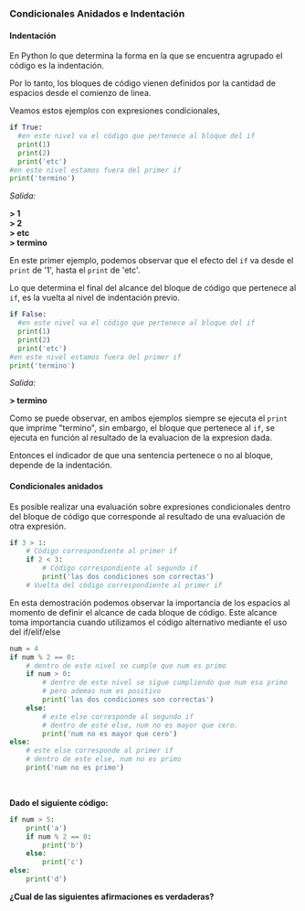 ### Condicionales Anidados e Indentación

#### Indentación

En Python lo que determina la forma en la que se encuentra agrupado el código es la indentación.

Por lo tanto, los bloques de código vienen definidos por la cantidad de espacios desde el comienzo de linea.

Veamos estos ejemplos con expresiones condicionales, 

  ``` python
if True:
    #en este nivel va el código que pertenece al bloque del if
    print(1)
    print(2)
    print('etc')
#en este nivel estamos fuera del primer if
print('termino')
  ```
  _Salida:_
  
**> 1**  
**> 2**  
**> etc**  
**> termino**  

En este primer ejemplo, podemos observar que el efecto del `if` va desde el `print` de '1', hasta el `print` de 'etc'.

Lo que determina el final del alcance del bloque de código que pertenece al `if`, es la vuelta al nivel de indentación previo.

  ``` python
if False:
    #en este nivel va el código que pertenece al bloque del if
    print(1)
    print(2)
    print('etc')
#en este nivel estamos fuera del primer if
print('termino')
  ```
  _Salida:_
  
**> termino**  

Como se puede observar, en ambos ejemplos siempre se ejecuta el `print` que imprime "termino", sin embargo, el bloque que pertenece al `if`, se ejecuta en función al resultado de la evaluacion de la expresion dada.

Entonces el indicador de que una sentencia pertenece o no al bloque, depende de la indentación.

#### Condicionales anidados

Es posible realizar una evaluación sobre expresiones condicionales dentro del bloque de código que corresponde al resultado de una evaluación de otra expresión.


``` python
if 3 > 1:
    # Código correspondiente al primer if
    if 2 < 3:
        # Código correspondiente al segundo if
        print('las dos condiciones son correctas')
    # Vuelta del código correspondiente al primer if
```

En esta demostración podemos observar la importancia de los espacios al momento de definir el alcance de cada bloque de código. Este alcance toma importancia cuando utilizamos el código alternativo mediante el uso del if/elif/else  

``` python
num = 4
if num % 2 == 0:
    # dentro de este nivel se cumple que num es primo
    if num > 0:
        # dentro de este nivel se sigue cumpliendo que num esa primo
        # pero ademas num es positivo
        print('las dos condiciones son correctas')
    else:
        # este else corresponde al segundo if
        # dentro de este else, num no es mayor que cero.
        print('num no es mayor que cero')
else:
    # este else corresponde al primer if
    # dentro de este else, num no es primo
    print('num no es primo')
```
<br>

**Dado el siguiente código:**

``` python
if num > 5:
    print('a')
    if num % 2 == 0:
        print('b')
    else:
        print('c')
else:
    print('d')
```
**¿Cual de las siguientes afirmaciones es verdaderas?**
